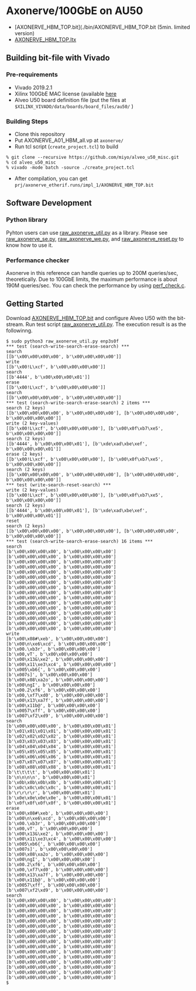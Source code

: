 # Axonerve/100GbE on AU50

* [AXONERVE_HBM_TOP.bit](./bin/AXONERVE_HBM_TOP.bit (5min. limited version)
* [AXONERVE_HBM_TOP.ltx](./bin/AXONERVE_HBM_TOP.ltx)

## Building bit-file with Vivado

### Pre-requirements

* Vivado 2019.2.1
* Xilinx 100GbE MAC license (available [here](https://www.xilinx.com/products/intellectual-property/cmac_usplus.html)
* Alveo U50 board definition file (put the files at `$XILINX_VIVADO/data/boards/board_files/au50/` )

### Building Steps

* Clone this repository
* Put AXONERVE_A01_HBM_all.vp at `axonerve/`
* Run tcl script (`create_project.tcl`) to build

```
% git clone --recursive https://github.com/miyo/alveo_u50_misc.git
% cd alveo_u50_misc
% vivado -mode batch -source ./create_project.tcl
```

* After compilation, you can get `prj/axonerve_etherif.runs/impl_1/AXONERVE_HBM_TOP.bit`

## Software Development

### Python library

Pyhton users can use [raw_axonerve_util.py](./software/raw_axonerve_util.py) as a library. Please see [raw_axonerve_se.py](./software/raw_axonerve_se.py), [raw_axonerve_we.py](./software/raw_axonerve_we.py), and [raw_axonerve_reset.py](./software/raw_axonerve_reset.py) to know how to use it.

### Performance checker

Axonerve in this reference can handle queries up to 200M queries/sec, theoretically. Due to 100GbE limits, the maximum performance is about 190M queries/sec. You can check the performance by using [perf_check.c](./software/perf_check.c).

## Getting Started

Download [AXONERVE_HBM_TOP.bit](./bin/AXONERVE_HBM_TOP.bit) and configure Alveo U50 with the bit-stream. Run test script [raw_axonerve_util.py](./software/raw_axonerve_util.py). The execution result is as the followinng.

```
$ sudo python3 raw_axonerve_util.py enp3s0f
*** test (search-write-search-erase-search) ***
search
[[b'\x00\x00\x00\x00', b'\x00\x00\x00\x00']]
write
[[b'\x00!L\xcf', b'\x00\x00\x00\x00']]
search
[[b'4444', b'\x00\x00\x00\x01']]
erase
[[b'\x00!L\xcf', b'\x00\x00\x00\x00']]
search
[[b'\x00\x00\x00\x00', b'\x00\x00\x00\x00']]
*** test (search-write-search-erase-search) 2 items ***
search (2 keys)
[[b'\x00\x00\x00\x00', b'\x00\x00\x00\x00'], [b'\x00\x00\x00\x00', b'\x00\x00\x00\x00']]
write (2 key-values)
[[b'\x00!L\xcf', b'\x00\x00\x00\x00'], [b'\x00\x0f\xb7\xe5', b'\x00\x00\x00\x00']]
search (2 keys)
[[b'4444', b'\x00\x00\x00\x01'], [b'\xde\xad\xbe\xef', b'\x00\x00\x00\x01']]
erase (2 keys)
[[b'\x00!L\xcf', b'\x00\x00\x00\x00'], [b'\x00\x0f\xb7\xe5', b'\x00\x00\x00\x00']]
search (2 keys)
[[b'\x00\x00\x00\x00', b'\x00\x00\x00\x00'], [b'\x00\x00\x00\x00', b'\x00\x00\x00\x00']]
*** test (write-search-reset-search) ***
write (2 key-values)
[[b'\x00!L\xcf', b'\x00\x00\x00\x00'], [b'\x00\x0f\xb7\xe5', b'\x00\x00\x00\x00']]
search (2 keys)
[[b'4444', b'\x00\x00\x00\x01'], [b'\xde\xad\xbe\xef', b'\x00\x00\x00\x01']]
reset
search (2 keys)
[[b'\x00\x00\x00\x00', b'\x00\x00\x00\x00'], [b'\x00\x00\x00\x00', b'\x00\x00\x00\x00']]
*** test (search-write-search-erase-search) 16 items ***
search
[b'\x00\x00\x00\x00', b'\x00\x00\x00\x00']
[b'\x00\x00\x00\x00', b'\x00\x00\x00\x00']
[b'\x00\x00\x00\x00', b'\x00\x00\x00\x00']
[b'\x00\x00\x00\x00', b'\x00\x00\x00\x00']
[b'\x00\x00\x00\x00', b'\x00\x00\x00\x00']
[b'\x00\x00\x00\x00', b'\x00\x00\x00\x00']
[b'\x00\x00\x00\x00', b'\x00\x00\x00\x00']
[b'\x00\x00\x00\x00', b'\x00\x00\x00\x00']
[b'\x00\x00\x00\x00', b'\x00\x00\x00\x00']
[b'\x00\x00\x00\x00', b'\x00\x00\x00\x00']
[b'\x00\x00\x00\x00', b'\x00\x00\x00\x00']
[b'\x00\x00\x00\x00', b'\x00\x00\x00\x00']
[b'\x00\x00\x00\x00', b'\x00\x00\x00\x00']
[b'\x00\x00\x00\x00', b'\x00\x00\x00\x00']
[b'\x00\x00\x00\x00', b'\x00\x00\x00\x00']
[b'\x00\x00\x00\x00', b'\x00\x00\x00\x00']
write
[b'\x00\x08#\xeb', b'\x00\x00\x00\x00']
[b'\x00\n\xe6\xcd', b'\x00\x00\x00\x00']
[b'\x00.\xb3r', b'\x00\x00\x00\x00']
[b'\x00,vT', b'\x00\x00\x00\x00']
[b'\x00\x13&\xe2', b'\x00\x00\x00\x00']
[b'\x00\x11\xe3\xc4', b'\x00\x00\x00\x00']
[b'\x005\xb6{', b'\x00\x00\x00\x00']
[b'\x007s]', b'\x00\x00\x00\x00']
[b'\x00\x08\xa2o', b'\x00\x00\x00\x00']
[b'\x00\ngI', b'\x00\x00\x00\x00']
[b'\x00.2\xf6', b'\x00\x00\x00\x00']
[b'\x00,\xf7\xd0', b'\x00\x00\x00\x00']
[b'\x00\x13\xa7f', b'\x00\x00\x00\x00']
[b'\x00\x11b@', b'\x00\x00\x00\x00']
[b'\x0057\xff', b'\x00\x00\x00\x00']
[b'\x007\xf2\xd9', b'\x00\x00\x00\x00']
search
[b'\x00\x00\x00\x00', b'\x00\x00\x00\x01']
[b'\x01\x01\x01\x01', b'\x00\x00\x00\x01']
[b'\x02\x02\x02\x02', b'\x00\x00\x00\x01']
[b'\x03\x03\x03\x03', b'\x00\x00\x00\x01']
[b'\x04\x04\x04\x04', b'\x00\x00\x00\x01']
[b'\x05\x05\x05\x05', b'\x00\x00\x00\x01']
[b'\x06\x06\x06\x06', b'\x00\x00\x00\x01']
[b'\x07\x07\x07\x07', b'\x00\x00\x00\x01']
[b'\x08\x08\x08\x08', b'\x00\x00\x00\x01']
[b'\t\t\t\t', b'\x00\x00\x00\x01']
[b'\n\n\n\n', b'\x00\x00\x00\x01']
[b'\x0b\x0b\x0b\x0b', b'\x00\x00\x00\x01']
[b'\x0c\x0c\x0c\x0c', b'\x00\x00\x00\x01']
[b'\r\r\r\r', b'\x00\x00\x00\x01']
[b'\x0e\x0e\x0e\x0e', b'\x00\x00\x00\x01']
[b'\x0f\x0f\x0f\x0f', b'\x00\x00\x00\x01']
erase
[b'\x00\x08#\xeb', b'\x00\x00\x00\x00']
[b'\x00\n\xe6\xcd', b'\x00\x00\x00\x00']
[b'\x00.\xb3r', b'\x00\x00\x00\x00']
[b'\x00,vT', b'\x00\x00\x00\x00']
[b'\x00\x13&\xe2', b'\x00\x00\x00\x00']
[b'\x00\x11\xe3\xc4', b'\x00\x00\x00\x00']
[b'\x005\xb6{', b'\x00\x00\x00\x00']
[b'\x007s]', b'\x00\x00\x00\x00']
[b'\x00\x08\xa2o', b'\x00\x00\x00\x00']
[b'\x00\ngI', b'\x00\x00\x00\x00']
[b'\x00.2\xf6', b'\x00\x00\x00\x00']
[b'\x00,\xf7\xd0', b'\x00\x00\x00\x00']
[b'\x00\x13\xa7f', b'\x00\x00\x00\x00']
[b'\x00\x11b@', b'\x00\x00\x00\x00']
[b'\x0057\xff', b'\x00\x00\x00\x00']
[b'\x007\xf2\xd9', b'\x00\x00\x00\x00']
search
[b'\x00\x00\x00\x00', b'\x00\x00\x00\x00']
[b'\x00\x00\x00\x00', b'\x00\x00\x00\x00']
[b'\x00\x00\x00\x00', b'\x00\x00\x00\x00']
[b'\x00\x00\x00\x00', b'\x00\x00\x00\x00']
[b'\x00\x00\x00\x00', b'\x00\x00\x00\x00']
[b'\x00\x00\x00\x00', b'\x00\x00\x00\x00']
[b'\x00\x00\x00\x00', b'\x00\x00\x00\x00']
[b'\x00\x00\x00\x00', b'\x00\x00\x00\x00']
[b'\x00\x00\x00\x00', b'\x00\x00\x00\x00']
[b'\x00\x00\x00\x00', b'\x00\x00\x00\x00']
[b'\x00\x00\x00\x00', b'\x00\x00\x00\x00']
[b'\x00\x00\x00\x00', b'\x00\x00\x00\x00']
[b'\x00\x00\x00\x00', b'\x00\x00\x00\x00']
[b'\x00\x00\x00\x00', b'\x00\x00\x00\x00']
[b'\x00\x00\x00\x00', b'\x00\x00\x00\x00']
[b'\x00\x00\x00\x00', b'\x00\x00\x00\x00']
$ 
```

